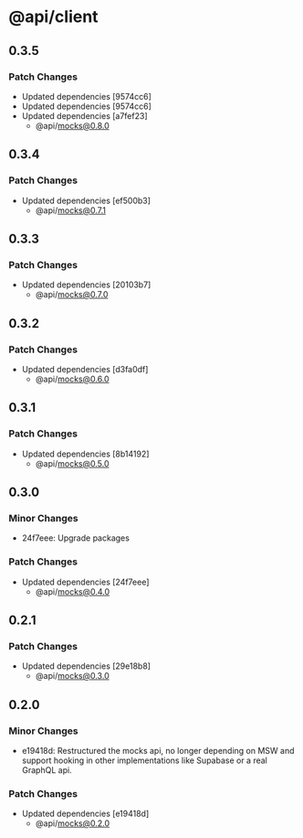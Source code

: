 # @api/client

## 0.3.5

### Patch Changes

- Updated dependencies [9574cc6]
- Updated dependencies [9574cc6]
- Updated dependencies [a7fef23]
  - @api/mocks@0.8.0

## 0.3.4

### Patch Changes

- Updated dependencies [ef500b3]
  - @api/mocks@0.7.1

## 0.3.3

### Patch Changes

- Updated dependencies [20103b7]
  - @api/mocks@0.7.0

## 0.3.2

### Patch Changes

- Updated dependencies [d3fa0df]
  - @api/mocks@0.6.0

## 0.3.1

### Patch Changes

- Updated dependencies [8b14192]
  - @api/mocks@0.5.0

## 0.3.0

### Minor Changes

- 24f7eee: Upgrade packages

### Patch Changes

- Updated dependencies [24f7eee]
  - @api/mocks@0.4.0

## 0.2.1

### Patch Changes

- Updated dependencies [29e18b8]
  - @api/mocks@0.3.0

## 0.2.0

### Minor Changes

- e19418d: Restructured the mocks api, no longer depending on MSW and support hooking in other implementations like Supabase or a real GraphQL api.

### Patch Changes

- Updated dependencies [e19418d]
  - @api/mocks@0.2.0

